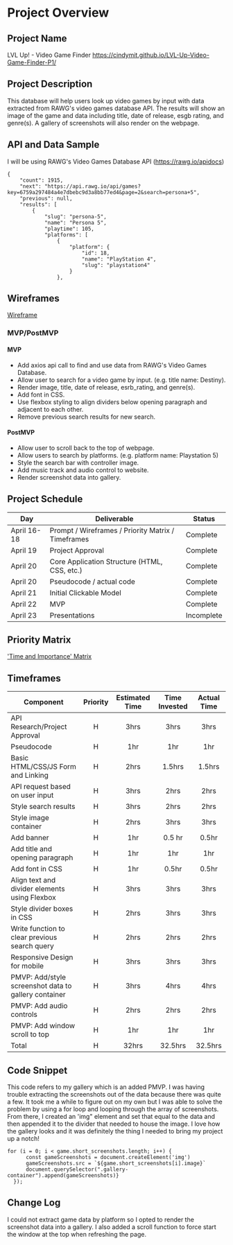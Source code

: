 # Project Overview

## Project Name

LVL Up! - Video Game Finder
https://cindymit.github.io/LVL-Up-Video-Game-Finder-P1/

## Project Description

This database will help users look up video games by input with data extracted from RAWG's video games database API. The results will show an image of the game and data including title, date of release, esgb rating, and genre(s). A gallery of screenshots will also render on the webpage.

## API and Data Sample

I will be using RAWG's Video Games Database API (https://rawg.io/apidocs)

```
{
    "count": 1915,
    "next": "https://api.rawg.io/api/games?key=6759a297484a4e7dbebc9d3a8bb77ed4&page=2&search=persona+5",
    "previous": null,
    "results": [
        {
            "slug": "persona-5",
            "name": "Persona 5",
            "playtime": 105,
            "platforms": [
                {
                    "platform": {
                        "id": 18,
                        "name": "PlayStation 4",
                        "slug": "playstation4"
                    }
                },
```

## Wireframes

[Wireframe](https://whimsical.com/video-game-finder-database-ET84Qu2CCEPTbyLiYPB7xX)

### MVP/PostMVP

#### MVP 

- Add axios api call to find and use data from RAWG's Video Games Database. 
- Allow user to search for a video game by input. (e.g. title name: Destiny). 
- Render image, title, date of release, esrb_rating, and genre(s).
- Add font in CSS.
- Use flexbox styling to align dividers below opening paragraph and adjacent to each other.
- Remove previous search results for new search.


#### PostMVP  

- Allow user to scroll back to the top of webpage.
- Allow users to search by platforms. (e.g. platform name: Playstation 5)
- Style the search bar with controller image.
- Add music track and audio control to website.
- Render screenshot data into gallery.

## Project Schedule

|  Day | Deliverable | Status
|---|---| ---|
|April 16-18| Prompt / Wireframes / Priority Matrix / Timeframes | Complete
|April 19| Project Approval | Complete
|April 20| Core Application Structure (HTML, CSS, etc.) | Complete
|April 20| Pseudocode / actual code | Complete
|April 21| Initial Clickable Model  | Complete
|April 22| MVP | Complete
|April 23| Presentations | Incomplete

## Priority Matrix

['Time and Importance' Matrix](https://lucid.app/lucidchart/invitations/accept/inv_4cbd9ebf-8469-4e77-aa09-edb1ce701e57)

## Timeframes

| Component | Priority | Estimated Time | Time Invested | Actual Time |
| --- | :---: |  :---: | :---: | :---: |
| API Research/Project Approval | H | 3hrs| 3hrs | 3hrs |
| Pseudocode | H | 1hr | 1hr | 1hr |
| Basic HTML/CSS/JS Form and Linking | H | 2hrs| 1.5hrs | 1.5hrs |
| API request based on user input | H | 3hrs| 2hrs | 2hrs |
| Style search results | H | 3hrs| 2hrs | 2hrs |
| Style image container | H | 2hrs| 3hrs | 3hrs |
| Add banner | H | 1hr | 0.5 hr | 0.5hr |
| Add title and opening paragraph | H | 1hr | 1hr | 1hr |
| Add font in CSS | H | 1hr | 0.5hr | 0.5hr |
| Align text and divider elements using Flexbox | H | 3hrs| 3hrs | 3hrs |
| Style divider boxes in CSS | H | 2hrs| 3hrs | 3hrs |
| Write function to clear previous search query | H | 2hrs| 2hrs | 2hrs |
| Responsive Design for mobile | H | 3hrs| 3hrs | 3hrs |
| PMVP: Add/style screenshot data to gallery container | H | 3hrs| 4hrs | 4hrs |
| PMVP: Add audio controls | H | 2hrs| 2hrs | 2hrs |
| PMVP: Add window scroll to top | H | 1hr | 1hr | 1hr |
| Total | H | 32hrs | 32.5hrs | 32.5hrs |

## Code Snippet

This code refers to my gallery which is an added PMVP. I was having trouble extracting the screenshots out of the data because there was quite a few. It took me a while to figure out on my own but I was able to solve the problem by using a for loop and looping through the array of screenshots. From there, I created an 'img" element and set that equal to the data and then appended it to the divider that needed to house the image. I love how the gallery looks and it was definitely the thing I needed to bring my project up a notch!

```
for (i = 0; i < game.short_screenshots.length; i++) {
      const gameScreenshots = document.createElement('img')
      gameScreenshots.src = `${game.short_screenshots[i].image}`
      document.querySelector(".gallery-container").append(gameScreenshots)}
  });
```

## Change Log
 I could not extract game data by platform so I opted to render the screenshot data into a gallery. I also added a scroll function to force start the window at the top when refreshing the page.
